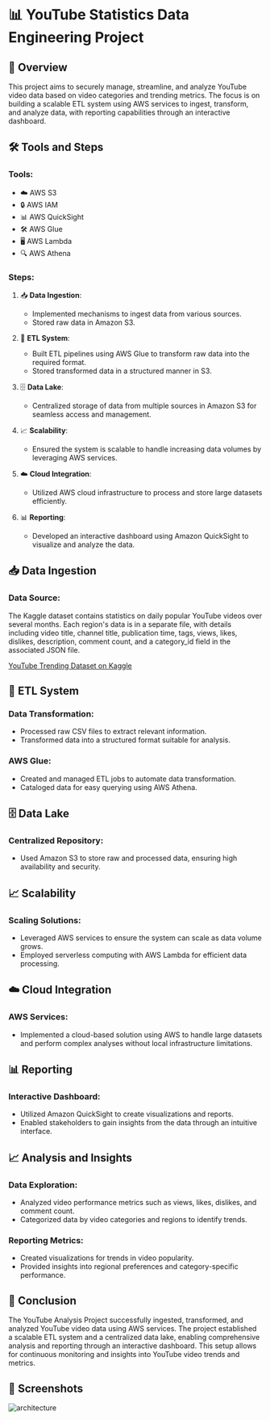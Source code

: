 # 📊 YouTube Statistics Data Engineering Project

## 📝 Overview
This project aims to securely manage, streamline, and analyze YouTube video data based on video categories and trending metrics. The focus is on building a scalable ETL system using AWS services to ingest, transform, and analyze data, with reporting capabilities through an interactive dashboard.

## 🛠️ Tools and Steps

### Tools:
- ☁️ AWS S3
- 🔒 AWS IAM
- 📊 AWS QuickSight
- 🛠️ AWS Glue
- 🖥️ AWS Lambda
- 🔍 AWS Athena

### Steps:
1. 📥 **Data Ingestion**:
   - Implemented mechanisms to ingest data from various sources.
   - Stored raw data in Amazon S3.

2. 🔄 **ETL System**:
   - Built ETL pipelines using AWS Glue to transform raw data into the required format.
   - Stored transformed data in a structured manner in S3.

3. 🗄️ **Data Lake**:
   - Centralized storage of data from multiple sources in Amazon S3 for seamless access and management.

4. 📈 **Scalability**:
   - Ensured the system is scalable to handle increasing data volumes by leveraging AWS services.

5. ☁️ **Cloud Integration**:
   - Utilized AWS cloud infrastructure to process and store large datasets efficiently.

6. 📊 **Reporting**:
   - Developed an interactive dashboard using Amazon QuickSight to visualize and analyze the data.

## 📥 Data Ingestion
### Data Source:
The Kaggle dataset contains statistics on daily popular YouTube videos over several months. Each region's data is in a separate file, with details including video title, channel title, publication time, tags, views, likes, dislikes, description, comment count, and a category_id field in the associated JSON file.

[YouTube Trending Dataset on Kaggle](https://www.kaggle.com/datasets/datasnaek/youtube-new)

## 🔄 ETL System
### Data Transformation:
- Processed raw CSV files to extract relevant information.
- Transformed data into a structured format suitable for analysis.

### AWS Glue:
- Created and managed ETL jobs to automate data transformation.
- Cataloged data for easy querying using AWS Athena.

## 🗄️ Data Lake
### Centralized Repository:
- Used Amazon S3 to store raw and processed data, ensuring high availability and security.

## 📈 Scalability
### Scaling Solutions:
- Leveraged AWS services to ensure the system can scale as data volume grows.
- Employed serverless computing with AWS Lambda for efficient data processing.

## ☁️ Cloud Integration
### AWS Services:
- Implemented a cloud-based solution using AWS to handle large datasets and perform complex analyses without local infrastructure limitations.

## 📊 Reporting
### Interactive Dashboard:
- Utilized Amazon QuickSight to create visualizations and reports.
- Enabled stakeholders to gain insights from the data through an intuitive interface.

## 📈 Analysis and Insights
### Data Exploration:
- Analyzed video performance metrics such as views, likes, dislikes, and comment count.
- Categorized data by video categories and regions to identify trends.

### Reporting Metrics:
- Created visualizations for trends in video popularity.
- Provided insights into regional preferences and category-specific performance.

## 📝 Conclusion
The YouTube Analysis Project successfully ingested, transformed, and analyzed YouTube video data using AWS services. The project established a scalable ETL system and a centralized data lake, enabling comprehensive analysis and reporting through an interactive dashboard. This setup allows for continuous monitoring and insights into YouTube video trends and metrics.

## 📸 Screenshots
![architecture](https://github.com/user-attachments/assets/c37d7a57-5640-4e48-8dda-aa3fa11516cb)

